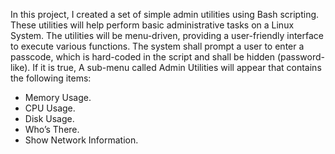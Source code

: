 In this project, I created a set of simple admin utilities using Bash scripting. These utilities will
help perform basic administrative tasks on a Linux System. The utilities will be menu-driven, providing a
user-friendly interface to execute various functions.
The system shall prompt a user to enter a passcode, which is hard-coded in the script and shall be hidden
(password-like). If it is true, A sub-menu called Admin Utilities will appear that contains the following
items:
* Memory Usage.
* CPU Usage.
* Disk Usage.
* Who’s There.
* Show Network Information.
